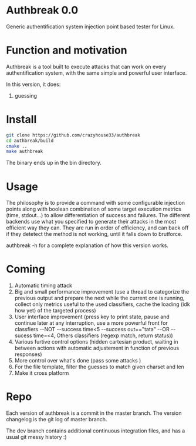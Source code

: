 # Authbreak 0.0
Generic authentification system injection point based tester for Linux.


# Function and motivation
Authbreak is a tool built to execute attacks that can work on every authentification system, with the same simple and powerful user interface.

In this version, it does:

1. guessing


# Install

```bash
git clone https://github.com/crazyhouse33/authbreak
cd authbreak/build
cmake ..
make authbreak
```

The binary ends up in the bin directory.

# Usage

The philosophy is to provide a command with some configurable injection points along with boolean combination of some target execution metrics (time, stdout...) to allow differentiation of success and failures. The different backends use what you specified to generate their attacks in the most efficient way they can. They are run in order of efficiency, and can back off if they detetect the method is not working, until it falls down to brutforce. 

authbreak -h for a complete explanation of how this version works.

# Coming

1. Automatic timing attack
2. Big and small performance improvement (use a thread to categorize the previous output and prepare the next while the current one is running, collect only metrics useful to the used classifiers, cache the loading (idk how yet) of the targeted process)
3. User interface improvement (press key to print state, pause and continue later at any interruption, use a more powerful front for classfiers --NOT --success time<5 --success out=="tata" --OR --sucess time=<4, Others classifiers (regexp match, return status))
4. Various furtive control options (hidden cartesian product, waiting in between actions with automatic adjustement in function of previous responses)
5. More control over what's done (pass some attacks )
6. For the file template, filter the guesses to match given charset and len
7. Make it cross platform 

# Repo

Each version of authbreak is a commit in the master branch. The version changelog is the git log of master branch. 

The dev branch contains additional continuous integration files, and has a usual git messy history :)

